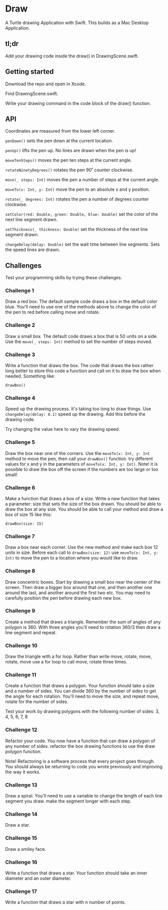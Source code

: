 # Draw

A Turtle drawing Application with Swift. This builds as a Mac Desktop Application.

## tl;dr

Add your drawing code inside the draw() in DrawingScene.swift.

## Getting started

Download the repo and open in Xcode.

Find DrawingScene.swift.

Write your drawing command in the code block of the draw() function.

## API

Coordinates are measured from the lower left corner.

`penDown()` sets the pen down at the current location.

`penUp()` lifts the pen up. No lines are drawn when the pen is up!

`moveTenSteps()` moves the pen ten steps at the current angle.

`rotateNinetyDegrees()` rotates the pen 90˚ counter clockwise.

`move(_ steps: Int)` moves the pen a number of steps at the current angle.

`moveTo(x: Int, y: Int)` move the pen to an absolute x and y position.

`rotate(_ degrees: Int)` rotates the pen a number of degrees counter clockwise.

`setColor(red: Double, green: Double, blue: Double)` set the color of the next line segment drawn.

`setThickness(_ thickness: Double)` set the thickness of the next line segment drawn.

`changeDelay(delay: Double)` set the wait time between line segments. Sets the speed lines are drawn.

## Challenges

Test your programming skills by trying these challenges.

### Challenge 1

Draw a red box. The default sample code draws a box in the default color blue. You'll need to use one of the methods above to change the color of the pen to red before calling move and rotate.

### Challenge 2

Draw a small box. The default code draws a box that is 50 units on a side. Use the `move(_ steps: Int)` method to set the number of steps moved.

### Challenge 3

Write a function that draws the box. The code that draws the box rather long better to store this code a function and call on it to draw the box when needed. Something like:

`drawBox()`

### Challenge 4

Speed up the drawing process. It's taking too long to draw things. Use `changeDelay(delay: 0.1)` speed up the drawing. Add this before the drawing code.

Try changing the value here to vary the drawing speed.

### Challenge 5

Draw the box near one of the corners. Use the `moveTo(x: Int, y: Int` method to move the pen, then call your `drawBox()` function. try different values for x and y in the parameters of `moveTo(x: Int, y: Int)`. Note! it is possible to draw the box off the screen if the numbers are too large or too small!

### Challenge 6

Make a function that draws a box of a size. Write a new function that takes a parameter: size that sets the size of the box drawn. You should be able to draw the box at any size. You should be able to call your method and draw a box of size 15 like this:

`drawBox(size: 15)`

### Challenge 7

Draw a box near each corner. Use the new method and make each box 12 units in size. Before each call to `drawBox(size: 12)` use `moveTo(x: Int, y: Int)` to move the pen to a location where you would like to draw.

### Challenge 8

Draw concentric boxes. Start by drawing a small box near the center of the screen. Then draw a bigger box around that one, and then another one around the last, and another around the first two etc. You may need to carefully position the pen before drawing each new box.

### Challenge 9

Create a method that draws a triangle. Remember the sum of angles of any polygon is 360. With three angles you'll need to rotation 360/3 then draw a line segment and repeat.

### Challenge 10

Draw the triangle with a for loop. Rather than write move, rotate, move, rotate, move use a for loop to call move, rotate three times.

### Challenge 11

Create a function that draws a polygon. Your function should take a size and a number of sides. You can divide 360 by the number of sides to get the angle for each rotation. You'll need to move the size, and repeat move, rotate for the number of sides.

Test your work by drawing polygons with the following number of sides: 3, 4, 5, 6, 7, 8

### Challenge 12

Refactor your code. You now have a function that can draw a polygon of any number of sides. refactor the box drawing functions to use the draw polygon function.

Note! Refactoring is a software process that every project goes through. You should always be returning to code you wrote previously and improving the way it works.

### Challenge 13

Draw a spiral. You'll need to use a variable to change the length of each line segment you draw. make the segment longer with each step.

### Challenge 14

Draw a star.

### Challenge 15

Draw a smiley face.

### Challenge 16

Write a function that draws a star. Your function should take an inner diameter and an outer diameter.

### Challenge 17

Write a function that draws a star with n number of points.
